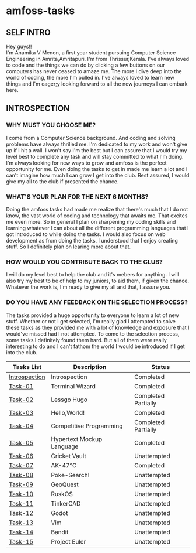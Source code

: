 # amfoss-tasks

## SELF INTRO

Hey guys!!<br>
I'm Anamika V Menon, a first year student pursuing Computer Science Engineering in Amrita,Amritapuri. I'm from Thrissur,Kerala. I've always loved to code and the things we can do by clicking a few buttons on our computers has never ceased to amaze me. The more I dive deep into the world of coding, the more I'm pulled in. I've always loved to learn new things and I'm eager;y looking forward to all the new journeys I can embark here.


## INTROSPECTION


### WHY MUST YOU CHOOSE ME?
I come from a Computer Science background. And coding and solving problems have always thrilled me. I'm dedicated to my work and won't give up if I hit a wall. I won't say I'm the best but I can assure that I would try my level best to complete any task and will stay committed to what I'm doing. I'm always looking for new ways to grow and amfoss is the perfect opportunity for me. Even doing the tasks to get in made me learn a lot and I can't imagine how much I can grow I get into the club. Rest assured, I would give my all to the club if presented the chance.


### WHAT'S YOUR PLAN FOR THE NEXT 6 MONTHS?

Doing the amfoss tasks had made me realize that there's much that I do not know, the vast world of coding and technology that awaits me. That excites me even more. So in general I plan on sharpening my coding skills and learning whatever I can about all the different programming languages that I got introduced to while doing the tasks. I would also focus on web development as from doing the tasks, I understood that I enjoy creating stuff. So I definitely plan on learing more about that.


### HOW WOULD YOU CONTRIBUTE BACK TO THE CLUB?

I will do my level best to help the club and it's mebers for anything. I will also try my best to be of help to my juniors, to aid them, if given the chance. Whatever the work is, I'm ready to give my all and that, I assure you.


### DO YOU HAVE ANY FEEDBACK ON THE SELECTION PROCESS?

The tasks provided a huge opportunity to everyone to  learn a lot of new stuff. Whether or not I get selected, I'm really glad I attempted to solve these tasks as they provided me with a lot of knowledge and exposure that I would've missed had I not attempted. To come to the selection process, some tasks I definitely found them hard. But all of them were really interesting to do and I can't fathom the world I would be introduced if I get into the club.


**Tasks List**|**Description**|**Status**
--------------|---------------|---------------
[Introspection](https://github.com/TheHuntsman4/amfoss-tasks/tree/main/introspection)|Introspection|Completed
[Task-01](https://github.com/Anamika457/amfoss-tasks/tree/main/task-01)|Terminal Wizard|Completed
[Task-02](https://github.com/Anamika457/amfoss-tasks/tree/main/task-02)|Lessgo Hugo| Completed Partially
[Task-03](https://github.com/Anamika457/amfoss-tasks/tree/main/task-03)|Hello,World!|Completed
[Task-04](https://github.com/Anamika457/amfoss-tasks/tree/main/task-03/TASK-04)|Competitive Programming|Completed Partially
[Task-05](https://github.com/Anamika457/amfoss-tasks/tree/main/task%20-05)|Hypertext Mockup Language| Completed
[Task-06](https://github.com/Anamika457/amfoss-tasks/tree/main/task-06)|Cricket Vault|Unattempted
[Task-07](https://github.com/Anamika457/amfoss-tasks/tree/main/task-07)|AK-47℃|Completed
[Task-08](https://github.com/Anamika457/amfoss-tasks/tree/main/task-08)|Poke-Search!|Unattempted
[Task-09](https://github.com/Anamika457/amfoss-tasks/tree/main/task-09)| GeoQuest|Unattempted
[Task-10](https://github.com/Anamika457/amfoss-tasks/tree/main/task-10)| RuskOS|Unattempted
[Task-11](https://github.com/Anamika457/amfoss-tasks/tree/main/task-11)|TinkerCAD|Unattempted
[Task-12](https://github.com/Anamika457/amfoss-tasks/tree/main/task-12)|Godot|Unattempted
[Task-13](https://github.com/Anamika457/amfoss-tasks/tree/main/task-13)|Vim|Unattempted
[Task-14](https://github.com/Anamika457/amfoss-tasks/tree/main/task-14)|Bandit|Unattempted
[Task-15](https://github.com/Anamika457/amfoss-tasks/tree/main/task-15)|Project Euler|Unattempted

